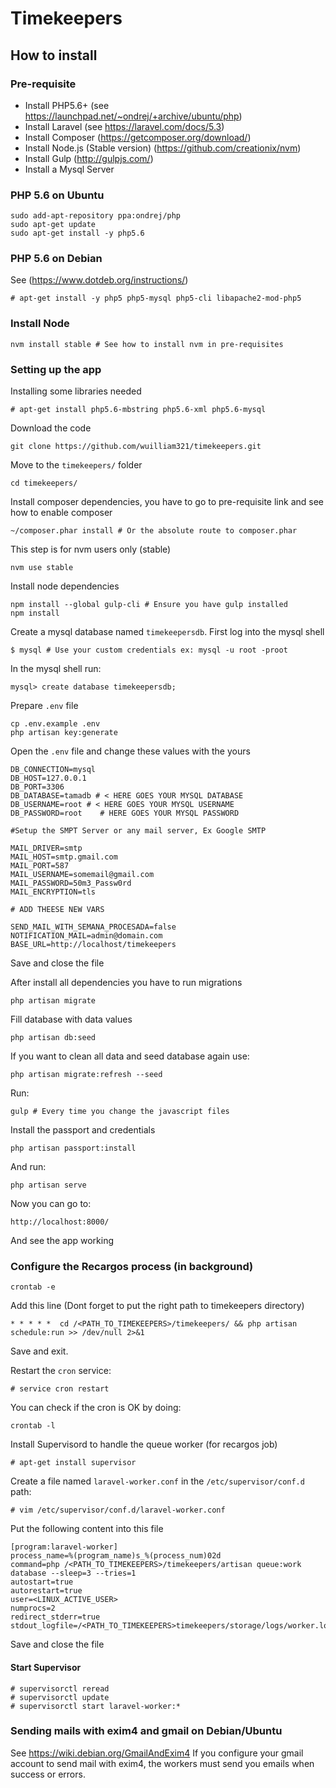 # Timekeepers

## How to install

### Pre-requisite
 * Install PHP5.6+ (see https://launchpad.net/~ondrej/+archive/ubuntu/php)
 * Install Laravel (see https://laravel.com/docs/5.3)
 * Install Composer (https://getcomposer.org/download/)
 * Install Node.js (Stable version) (https://github.com/creationix/nvm)
 * Install Gulp (http://gulpjs.com/)
 * Install a Mysql Server

### PHP 5.6 on Ubuntu
```
sudo add-apt-repository ppa:ondrej/php
sudo apt-get update
sudo apt-get install -y php5.6
```
### PHP 5.6 on Debian
See (https://www.dotdeb.org/instructions/)
```
# apt-get install -y php5 php5-mysql php5-cli libapache2-mod-php5
```
### Install Node
```
nvm install stable # See how to install nvm in pre-requisites
```
### Setting up the app
Installing some libraries needed
```
# apt-get install php5.6-mbstring php5.6-xml php5.6-mysql
```
Download the code
```
git clone https://github.com/wuilliam321/timekeepers.git
```
Move to the `timekeepers/` folder
```
cd timekeepers/
```
Install composer dependencies, you have to go to pre-requisite link and see how to enable composer
```
~/composer.phar install # Or the absolute route to composer.phar
```
This step is for nvm users only (stable)
```
nvm use stable
```
Install node dependencies
```
npm install --global gulp-cli # Ensure you have gulp installed
npm install
```
Create a mysql database named `timekeepersdb`. First log into the mysql shell
```
$ mysql # Use your custom credentials ex: mysql -u root -proot
```
In the mysql shell run:
```
mysql> create database timekeepersdb; 
```
Prepare `.env` file
```
cp .env.example .env
php artisan key:generate
```
Open the `.env` file and change these values with the yours
```
DB_CONNECTION=mysql
DB_HOST=127.0.0.1
DB_PORT=3306
DB_DATABASE=tamadb # < HERE GOES YOUR MYSQL DATABASE
DB_USERNAME=root # < HERE GOES YOUR MYSQL USERNAME
DB_PASSWORD=root    # HERE GOES YOUR MYSQL PASSWORD

#Setup the SMPT Server or any mail server, Ex Google SMTP

MAIL_DRIVER=smtp
MAIL_HOST=smtp.gmail.com
MAIL_PORT=587
MAIL_USERNAME=somemail@gmail.com
MAIL_PASSWORD=50m3_Passw0rd
MAIL_ENCRYPTION=tls

# ADD THEESE NEW VARS

SEND_MAIL_WITH_SEMANA_PROCESADA=false
NOTIFICATION_MAIL=admin@domain.com
BASE_URL=http://localhost/timekeepers
```
Save and close the file

After install all dependencies you have to run migrations
```
php artisan migrate
```
Fill database with data values
```
php artisan db:seed
```
If you want to clean all data and seed database again use:
```
php artisan migrate:refresh --seed
```
Run:
```
gulp # Every time you change the javascript files
```
Install the passport and credentials
```
php artisan passport:install
```
And run:
```
php artisan serve
```
Now you can go to:
```
http://localhost:8000/
```
And see the app working

### Configure the Recargos process (in background)
```
crontab -e
```
Add this line (Dont forget to put the right path to timekeepers directory)
```
* * * * *  cd /<PATH_TO_TIMEKEEPERS>/timekeepers/ && php artisan schedule:run >> /dev/null 2>&1
```
Save and exit.

Restart the `cron` service:
```
# service cron restart
```
You can check if the cron is OK by doing:
```
crontab -l
```
Install Supervisord to handle the queue worker (for recargos job)
```
# apt-get install supervisor
```
Create a file named `laravel-worker.conf` in the `/etc/supervisor/conf.d` path:
```
# vim /etc/supervisor/conf.d/laravel-worker.conf
```
Put the following content into this file
```
[program:laravel-worker]
process_name=%(program_name)s_%(process_num)02d
command=php /<PATH_TO_TIMEKEEPERS>/timekeepers/artisan queue:work database --sleep=3 --tries=1
autostart=true
autorestart=true
user=<LINUX_ACTIVE_USER>
numprocs=2
redirect_stderr=true
stdout_logfile=/<PATH_TO_TIMEKEEPERS>timekeepers/storage/logs/worker.log
```
Save and close the file

#### Start Supervisor
```
# supervisorctl reread
# supervisorctl update
# supervisorctl start laravel-worker:*
```

### Sending mails with exim4 and gmail on Debian/Ubuntu
See https://wiki.debian.org/GmailAndExim4
If you configure your gmail account to send mail with exim4, the workers must send you emails when success or errors.
